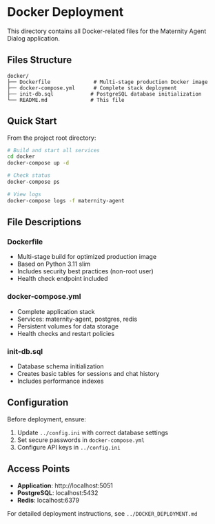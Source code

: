 # Docker Deployment

This directory contains all Docker-related files for the Maternity Agent Dialog application.

## Files Structure

```
docker/
├── Dockerfile              # Multi-stage production Docker image
├── docker-compose.yml      # Complete stack deployment
├── init-db.sql            # PostgreSQL database initialization
└── README.md              # This file
```

## Quick Start

From the project root directory:

```bash
# Build and start all services
cd docker
docker-compose up -d

# Check status
docker-compose ps

# View logs
docker-compose logs -f maternity-agent
```

## File Descriptions

### Dockerfile
- Multi-stage build for optimized production image
- Based on Python 3.11 slim
- Includes security best practices (non-root user)
- Health check endpoint included

### docker-compose.yml
- Complete application stack
- Services: maternity-agent, postgres, redis
- Persistent volumes for data storage
- Health checks and restart policies

### init-db.sql
- Database schema initialization
- Creates basic tables for sessions and chat history
- Includes performance indexes

## Configuration

Before deployment, ensure:
1. Update `../config.ini` with correct database settings
2. Set secure passwords in `docker-compose.yml`
3. Configure API keys in `../config.ini`

## Access Points

- **Application**: http://localhost:5051
- **PostgreSQL**: localhost:5432
- **Redis**: localhost:6379

For detailed deployment instructions, see `../DOCKER_DEPLOYMENT.md`
